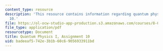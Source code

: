 ```yaml
---
content_type: resource
description: 'This resource contains information regarding quantum physics: Assignment
  10.'
file: https://ol-ocw-studio-app-production.s3.amazonaws.com/courses/8-04-quantum-physics-i-spring-2016/badeeaf5742e3b1b60c69056933911bd_MIT8_04S16_ps10_2016.pdf
file_type: application/pdf
resourcetype: Document
title: Quantum Physics I, Assignment 10
uid: badeeaf5-742e-3b1b-60c6-9056933911bd
---
```


